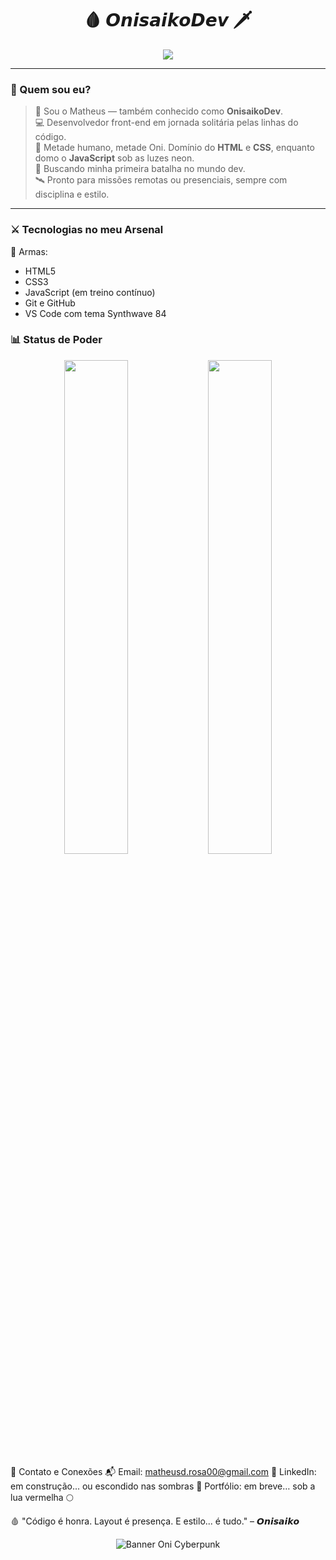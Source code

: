 <h1 align="center">🩸 𝙊𝙣𝙞𝙨𝙖𝙞𝙠𝙤𝘿𝙚𝙫 🗡️</h1>

<p align="center">
  <img src="https://readme-typing-svg.herokuapp.com?font=Fira+Code&duration=3000&pause=500&color=FF0055&center=true&vCenter=true&width=600&lines=Front-End+Ronin+em+Missão;Codificando+com+honra+e+caos;HTML%2C+CSS+%2B+JavaScript+em+treinamento" />
</p>

---

### 👹 Quem sou eu?

> 🧠 Sou o Matheus — também conhecido como **OnisaikoDev**.  
> 💻 Desenvolvedor front-end em jornada solitária pelas linhas do código.  
> 👺 Metade humano, metade Oni. Domínio do **HTML** e **CSS**, enquanto domo o **JavaScript** sob as luzes neon.  
> 🌌 Buscando minha primeira batalha no mundo dev.  
> 🛰️ Pronto para missões remotas ou presenciais, sempre com disciplina e estilo.

---

### ⚔️ Tecnologias no meu Arsenal

🔧 Armas:
- HTML5
- CSS3
- JavaScript (em treino contínuo)
- Git e GitHub
- VS Code com tema Synthwave 84

### 📊 Status de Poder
<div align="center"> <img width="45%" src="https://github-readme-stats.vercel.app/api?username=OnisaikoDev&show_icons=true&theme=radical&title_color=ff0055&icon_color=ff0055" /> <img width="45%" src="https://github-readme-stats.vercel.app/api/top-langs/?username=OnisaikoDev&layout=compact&theme=radical&title_color=ff0055" /> </div>

🧭 Contato e Conexões
📬 Email: matheusd.rosa00@gmail.com
🧠 LinkedIn: em construção... ou escondido nas sombras
🐲 Portfólio: em breve… sob a lua vermelha 🌕

🩸 "Código é honra. Layout é presença. E estilo... é tudo."
– 𝙊𝙣𝙞𝙨𝙖𝙞𝙠𝙤

<p align="center">
  <img src="https://github.com/OnisaikoDev/OnisaikoDev/blob/main/Oni_Cyberpunk_Banner.png" alt="Banner Oni Cyberpunk">
</p>
